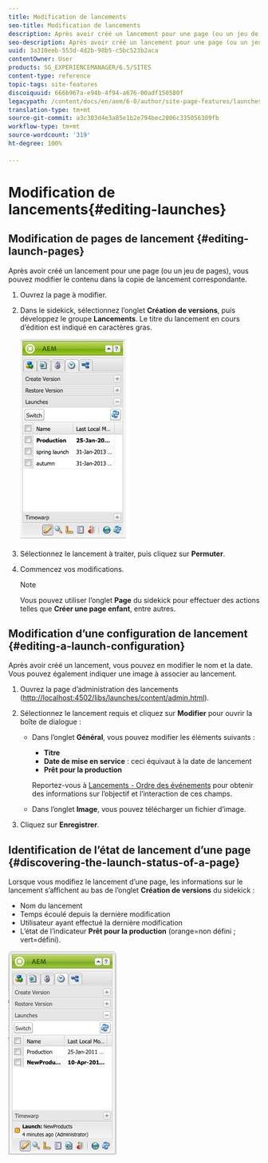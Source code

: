 ```yaml
---
title: Modification de lancements
seo-title: Modification de lancements
description: Après avoir créé un lancement pour une page (ou un jeu de pages), vous pouvez modifier le contenu dans la copie de lancement correspondante.
seo-description: Après avoir créé un lancement pour une page (ou un jeu de pages), vous pouvez modifier le contenu dans la copie de lancement correspondante.
uuid: 3a310eeb-553d-4d2b-98b5-c5bc523b2aca
contentOwner: User
products: SG_EXPERIENCEMANAGER/6.5/SITES
content-type: reference
topic-tags: site-features
discoiquuid: 666b967a-e94b-4f94-a676-00adf150580f
legacypath: /content/docs/en/aem/6-0/author/site-page-features/launches
translation-type: tm+mt
source-git-commit: a3c303d4e3a85e1b2e794bec2006c335056309fb
workflow-type: tm+mt
source-wordcount: '319'
ht-degree: 100%

---
```



# Modification de lancements{#editing-launches}

## Modification de pages de lancement {#editing-launch-pages}

Après avoir créé un lancement pour une page (ou un jeu de pages), vous pouvez modifier le contenu dans la copie de lancement correspondante.

1. Ouvrez la page à modifier.
1. Dans le sidekick, sélectionnez l’onglet **Création de versions**, puis développez le groupe **Lancements**. Le titre du lancement en cours d’édition est indiqué en caractères gras.

   ![chlimage_1-13](assets/chlimage_1-13.jpeg)

1. Sélectionnez le lancement à traiter, puis cliquez sur **Permuter**.
1. Commencez vos modifications.

   >[!NOTE]
   >
   >Vous pouvez utiliser l’onglet **Page** du sidekick pour effectuer des actions telles que **Créer une page enfant**, entre autres. 

## Modification d’une configuration de lancement    {#editing-a-launch-configuration}

Après avoir créé un lancement, vous pouvez en modifier le nom et la date. Vous pouvez également indiquer une image à associer au lancement.

1. Ouvrez la page d’administration des lancements ([http://localhost:4502/libs/launches/content/admin.html](http://localhost:4502/libs/launches/content/admin.html)).

1. Sélectionnez le lancement requis et cliquez sur **Modifier** pour ouvrir la boîte de dialogue :

   * Dans l’onglet **Général**, vous pouvez modifier les éléments suivants :

      * **Titre**
      * **Date de mise en service** : ceci équivaut à la date de lancement 
      * **Prêt pour la production**

      Reportez-vous à [Lancements - Ordre des événements](/help/sites-authoring/launches.md#launches-the-order-of-events) pour obtenir des informations sur l’objectif et l’interaction de ces champs.

   * Dans l’onglet **Image**, vous pouvez télécharger un fichier d’image.


1. Cliquez sur **Enregistrer**.

## Identification de l’état de lancement d’une page    {#discovering-the-launch-status-of-a-page}

Lorsque vous modifiez le lancement d’une page, les informations sur le lancement s’affichent au bas de l’onglet **Création de versions** du sidekick :

* Nom du lancement
* Temps écoulé depuis la dernière modification
* Utilisateur ayant effectué la dernière modification
* L’état de l’indicateur **Prêt pour la production** (orange=non défini ; vert=défini).

![chlimage_1-186](assets/chlimage_1-186.png)

